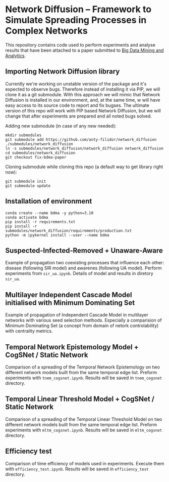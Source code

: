 # Network Diffusion – Framework to Simulate Spreading Processes in Complex Networks

This repository contains code used to perform experiments and analyse results 
that have been attached to a paper submitted to 
[Big Data Mining and Analytics](https://ieeexplore.ieee.org/xpl/RecentIssue.jsp?punumber=8254253).

## Importing Network Diffusion library
Currently we're working on unstable version of the package and it's expected to
observe bugs. Therefore instead of installing it via PIP, we will clone it as
a git submodule. With this approach we will mimic that Network Diffusion is 
installed in our environment, and, at the same time, w will have easy access 
to its source code to report and fix bugses. The ultimate version of this repo
will work with PIP based Network Diffusion, but we will change that after
experiments are prepared and all noted bugs solved.

Adding new submodule (in case of any new needed):
```
mkdir submodules
git submodule add https://github.com/anty-filidor/network_diffusion ./submodules/network_diffusion
ln -s submodules/network_diffusion/network_diffusion network_diffusion  
cd submodules/network_diffusion
git checkout fix-bdma-paper
```

Cloning submodule while cloning this repo (a default way to get library right now):
```
git submodule init
git submodule update
```

## Installation of environment
```
conda create --name bdma -y python=3.10
conda activate bdma
pip install -r requirements.txt
pip install -r submodules/network_diffusion/requirements/production.txt
python -m ipykernel install --user --name bdma
```

## Suspected-Infected-Removed + Unaware-Aware
Example of propagation two coexisting processes that influence each other: 
disease (following SIR model) and awarenes (following UA model). Perform 
experiments from `sir_ua.ipynb`. Details of model and results in diretory `sir_ua`.

## Multilayer Independent Cascade Model initialised with Minimum Dominating Set
Example of propagation of Independent Cascade Model in multilayer networks with
various seed selection methods. Especially a comparision of Minimum Dominating Set
(a concept from domain of netork controlability) with centrality metrics.

## Temporal Network Epistemology Model + CogSNet / Static Network
Comparison of a spreading of the Temporal Network Epistemology on two different
network models built from the same temporal edge list. Preform experiments with
`tnem_cogsnet.ipynb`. Results will be saved in `tnem_cogsnet` directory.

## Temporal Linear Threshold Model + CogSNet / Static Network
Comparison of a spreading of the Temporal Linear Threshold Model on two different
network models built from the same temporal edge list. Preform experiments with
`mltm_cogsnet.ipynb`. Results will be saved in `mltm_cogsnet` directory.

## Efficiency test
Comparison of time efficiency of models used in experiments. Execute them with 
`efficiency_test.ipynb`. Results will be saved in `efficiency_test` directory.
